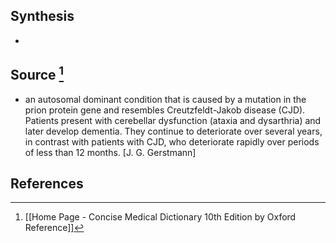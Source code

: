 ## Synthesis
- 
## Source [^1]
- an autosomal dominant condition that is caused by a mutation in the prion protein gene and resembles Creutzfeldt-Jakob disease (CJD). Patients present with cerebellar dysfunction (ataxia and dysarthria) and later develop dementia. They continue to deteriorate over several years, in contrast with patients with CJD, who deteriorate rapidly over periods of less than 12 months. \[J. G. Gerstmann]
## References

[^1]: [[Home Page - Concise Medical Dictionary 10th Edition by Oxford Reference]]